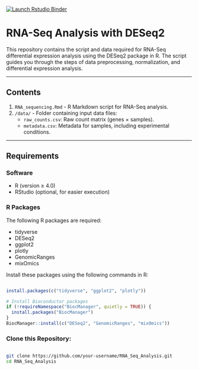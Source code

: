 <!-- badges: start -->
  [![Launch Rstudio Binder](http://mybinder.org/badge_logo.svg)](https://mybinder.org/v2/gh/SAADAT-Abu/RNASeq_Lecture/master?urlpath=rstudio)
  <!-- badges: end -->
# RNA-Seq Analysis with DESeq2

This repository contains the script and data required for RNA-Seq differential expression analysis using the DESeq2 package in R. The script guides you through the steps of data preprocessing, normalization, and differential expression analysis.

---

## Contents

1. `RNA_sequencing.Rmd` - R Markdown script for RNA-Seq analysis.
2. `/data/` - Folder containing input data files:
   - `raw_counts.csv`: Raw count matrix (genes × samples).
   - `metadata.csv`: Metadata for samples, including experimental conditions.

---

## Requirements

### Software
- R (version ≥ 4.0)
- RStudio (optional, for easier execution)

### R Packages
The following R packages are required:

- tidyverse
- DESeq2
- ggplot2
- plotly
- GenomicRanges
- mixOmics

Install these packages using the following commands in R:
```R

install.packages(c("tidyverse", "ggplot2", "plotly"))

# Install Bioconductor packages
if (!requireNamespace("BiocManager", quietly = TRUE)) {
  install.packages("BiocManager")
}
BiocManager::install(c("DESeq2", "GenomicRanges", "mixOmics"))

```

### Clone this Repository:

```bash

git clone https://github.com/your-username/RNA_Seq_Analysis.git
cd RNA_Seq_Analysis

```
